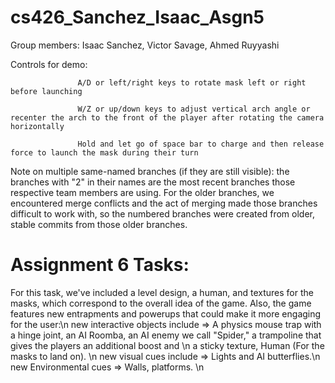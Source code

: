 # cs426_Sanchez_Isaac_Asgn5

Group members: Isaac Sanchez, Victor Savage, Ahmed Ruyyashi

Controls for demo: 

                   A/D or left/right keys to rotate mask left or right before launching
                   
                   W/Z or up/down keys to adjust vertical arch angle or recenter the arch to the front of the player after rotating the camera horizontally
                   
                   Hold and let go of space bar to charge and then release force to launch the mask during their turn

Note on multiple same-named branches (if they are still visible): the branches with "2" in their names are the most recent branches those respective team members are using. For the older branches, we encountered merge conflicts and the act of merging made those branches difficult to work with, so the numbered branches were created from older, stable commits from those older branches.

# Assignment 6 Tasks:
For this task, we've included a level design, a human, and textures for the masks, which correspond to the overall idea of the game.
Also, the game features new entrapments and powerups that could make it more engaging for the user:\n
new interactive objects include => A physics mouse trap with a hinge joint, an AI Roomba, an AI enemy we call "Spider," a trampoline that gives the players an additional boost and \n
                  a sticky texture, Human (For the masks to land on). \n
new visual cues include => Lights and AI butterflies.\n
new Environmental cues => Walls, platforms. \n

